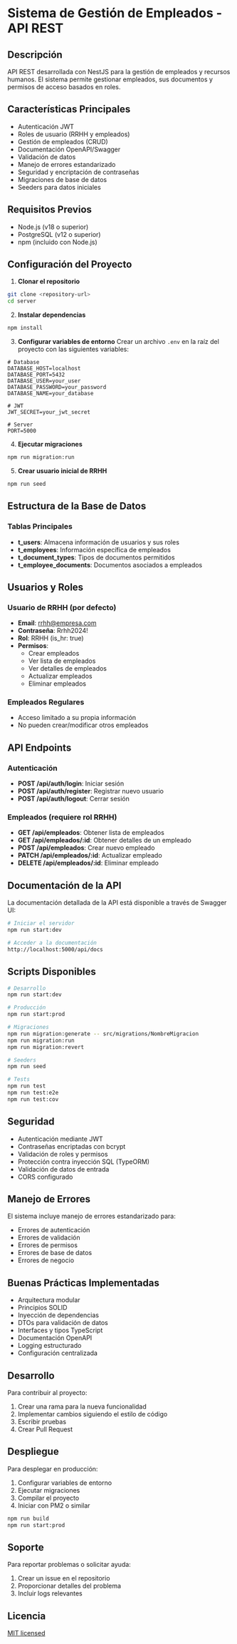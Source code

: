 # Sistema de Gestión de Empleados - API REST

## Descripción

API REST desarrollada con NestJS para la gestión de empleados y recursos humanos. El sistema permite gestionar empleados, sus documentos y permisos de acceso basados en roles.

## Características Principales

- Autenticación JWT
- Roles de usuario (RRHH y empleados)
- Gestión de empleados (CRUD)
- Documentación OpenAPI/Swagger
- Validación de datos
- Manejo de errores estandarizado
- Seguridad y encriptación de contraseñas
- Migraciones de base de datos
- Seeders para datos iniciales

## Requisitos Previos

- Node.js (v18 o superior)
- PostgreSQL (v12 o superior)
- npm (incluido con Node.js)

## Configuración del Proyecto

1. **Clonar el repositorio**
```bash
git clone <repository-url>
cd server
```

2. **Instalar dependencias**
```bash
npm install
```

3. **Configurar variables de entorno**
Crear un archivo `.env` en la raíz del proyecto con las siguientes variables:
```env
# Database
DATABASE_HOST=localhost
DATABASE_PORT=5432
DATABASE_USER=your_user
DATABASE_PASSWORD=your_password
DATABASE_NAME=your_database

# JWT
JWT_SECRET=your_jwt_secret

# Server
PORT=5000
```

4. **Ejecutar migraciones**
```bash
npm run migration:run
```

5. **Crear usuario inicial de RRHH**
```bash
npm run seed
```

## Estructura de la Base de Datos

### Tablas Principales
- **t_users**: Almacena información de usuarios y sus roles
- **t_employees**: Información específica de empleados
- **t_document_types**: Tipos de documentos permitidos
- **t_employee_documents**: Documentos asociados a empleados

## Usuarios y Roles

### Usuario de RRHH (por defecto)
- **Email**: rrhh@empresa.com
- **Contraseña**: Rrhh2024!
- **Rol**: RRHH (is_hr: true)
- **Permisos**: 
  - Crear empleados
  - Ver lista de empleados
  - Ver detalles de empleados
  - Actualizar empleados
  - Eliminar empleados

### Empleados Regulares
- Acceso limitado a su propia información
- No pueden crear/modificar otros empleados

## API Endpoints

### Autenticación
- **POST /api/auth/login**: Iniciar sesión
- **POST /api/auth/register**: Registrar nuevo usuario
- **POST /api/auth/logout**: Cerrar sesión

### Empleados (requiere rol RRHH)
- **GET /api/empleados**: Obtener lista de empleados
- **GET /api/empleados/:id**: Obtener detalles de un empleado
- **POST /api/empleados**: Crear nuevo empleado
- **PATCH /api/empleados/:id**: Actualizar empleado
- **DELETE /api/empleados/:id**: Eliminar empleado

## Documentación de la API

La documentación detallada de la API está disponible a través de Swagger UI:
```bash
# Iniciar el servidor
npm run start:dev

# Acceder a la documentación
http://localhost:5000/api/docs
```

## Scripts Disponibles

```bash
# Desarrollo
npm run start:dev

# Producción
npm run start:prod

# Migraciones
npm run migration:generate -- src/migrations/NombreMigracion
npm run migration:run
npm run migration:revert

# Seeders
npm run seed

# Tests
npm run test
npm run test:e2e
npm run test:cov
```

## Seguridad

- Autenticación mediante JWT
- Contraseñas encriptadas con bcrypt
- Validación de roles y permisos
- Protección contra inyección SQL (TypeORM)
- Validación de datos de entrada
- CORS configurado

## Manejo de Errores

El sistema incluye manejo de errores estandarizado para:
- Errores de autenticación
- Errores de validación
- Errores de permisos
- Errores de base de datos
- Errores de negocio

## Buenas Prácticas Implementadas

- Arquitectura modular
- Principios SOLID
- Inyección de dependencias
- DTOs para validación de datos
- Interfaces y tipos TypeScript
- Documentación OpenAPI
- Logging estructurado
- Configuración centralizada

## Desarrollo

Para contribuir al proyecto:
1. Crear una rama para la nueva funcionalidad
2. Implementar cambios siguiendo el estilo de código
3. Escribir pruebas
4. Crear Pull Request

## Despliegue

Para desplegar en producción:
1. Configurar variables de entorno
2. Ejecutar migraciones
3. Compilar el proyecto
4. Iniciar con PM2 o similar

```bash
npm run build
npm run start:prod
```

## Soporte

Para reportar problemas o solicitar ayuda:
1. Crear un issue en el repositorio
2. Proporcionar detalles del problema
3. Incluir logs relevantes

## Licencia

[MIT licensed](LICENSE)
